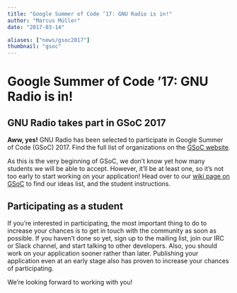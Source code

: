 ```yaml
---
title: "Google Summer of Code ’17: GNU Radio is in!"
author: "Marcus Müller"
date: "2017-03-14"

aliases: ["news/gsoc2017"]
thumbnail: "gsoc"
---
```


# Google Summer of Code &#8217;17: GNU Radio is in!

## GNU Radio takes part in GSoC 2017

**Aww, yes!** GNU Radio has been selected to participate in Google Summer of Code (GSoC) 2017. Find the full list of organizations on the [GSoC website](https://summerofcode.withgoogle.com/organizations/?sp-page=2).

As this is the very beginning of GSoC, we don&#8217;t know yet how many students we will be able to accept. However, it&#8217;ll be at least one, so it&#8217;s not too early to start working on your application! Head over to our [wiki page on GSoC](https://gnuradio.org/redmine/projects/gnuradio/wiki/GSoC) to find our ideas list, and the student instructions.

## Participating as a student

If you&#8217;re interested in participating, the most important thing to do to increase your chances is to get in touch with the community as soon as possible. If you haven&#8217;t done so yet, sign up to the mailing list, join our IRC or Slack channel, and start talking to other developers. Also, you should work on your application sooner rather than later. Publishing your application even at an early stage also has proven to increase your chances of participating.

We&#8217;re looking forward to working with you!
